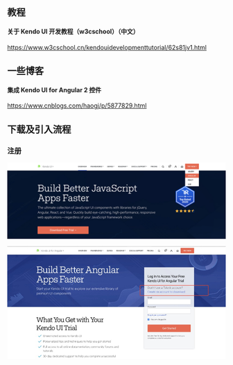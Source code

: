 ## 教程
#### 关于 Kendo UI 开发教程（w3cschool）（中文）
https://www.w3cschool.cn/kendouidevelopmenttutorial/62s81jv1.html

## 一些博客
#### 集成 Kendo UI for Angular 2 控件
https://www.cnblogs.com/haogj/p/5877829.html

## 下载及引入流程

### 注册

![WX20201106-114134@2x](WX20201106-114134@2x.png)

![1604634152435](1604634152435.jpg)





